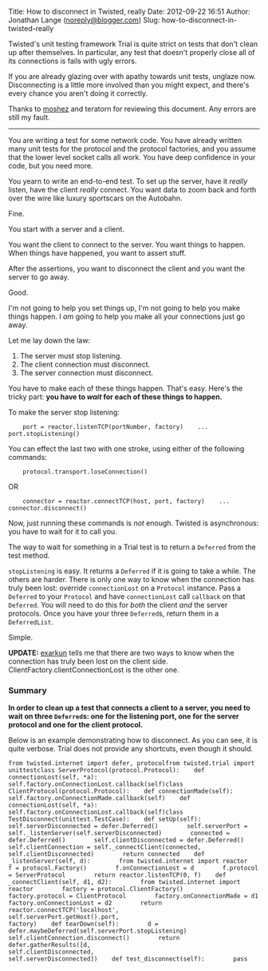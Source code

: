 Title: How to disconnect in Twisted, really
Date: 2012-09-22 16:51
Author: Jonathan Lange (noreply@blogger.com)
Slug: how-to-disconnect-in-twisted-really

Twisted's unit testing framework Trial is quite strict on tests that
don't clean up after themselves. In particular, any test that doesn't
properly close all of its connections is fails with ugly errors.

If you are already glazing over with apathy towards unit tests, unglaze
now. Disconnecting is a little more involved than you might expect, and
there's every chance you aren't doing it correctly.

Thanks to [moshez](http://moshez.livejournal.com) and teratorn for
reviewing this document. Any errors are still my fault.

----

You are writing a test for some network code. You have already written
many unit tests for the protocol and the protocol factories, and you
assume that the lower level socket calls all work. You have deep
confidence in your code, but you need more.

You yearn to write an end-to-end test. To set up the server, have it
*really* listen, have the client *really* connect. You want data to zoom
back and forth over the wire like luxury sportscars on the Autobahn.

Fine.

You start with a server and a client.

You want the client to connect to the server. You want things to happen.
When things have happened, you want to assert stuff.

After the assertions, you want to disconnect the client and you want the
server to go away.

Good.

I'm not going to help you set things up, I'm not going to help you make
things happen. I *am* going to help you make all your connections just
go away.

Let me lay down the law:

1.  The server must stop listening.
2.  The client connection must disconnect.
3.  The server connection must disconnect.

You have to make each of these things happen. That's easy. Here's the
tricky part: **you have to *wait* for each of these things to happen.**

To make the server stop listening:

        port = reactor.listenTCP(portNumber, factory)    ...    port.stopListening()

You can effect the last two with one stroke, using either of the
following commands:

        protocol.transport.loseConnection()

OR

        connector = reactor.connectTCP(host, port, factory)    ...    connector.disconnect()

Now, just running these commands is *not* enough. Twisted is
asynchronous: you have to wait for it to call you.

The way to wait for something in a Trial test is to return a `Deferred`
from the test method.

`stopListening` is easy. It returns a `Deferred` if it is going to take
a while. The others are harder. There is only one way to know when the
connection has truly been lost: override `connectionLost` on a
`Protocol` instance. Pass a `Deferred` to your `Protocol` and have
`connectionLost` call `callback` on that `Deferred`. You will need to do
this for *both* the client *and* the server protocols. Once you have
your three `Deferred`s, return them in a `DeferredList`.

Simple.

**UPDATE:** [exarkun](http://jcalderone.livejournal.com) tells me that
there are two ways to know when the connection has truly been lost on
the client side. ClientFactory.clientConnectionLost is the other one.

### Summary

**In order to clean up a test that connects a client to a server, you
need to wait on three `Deferred`s: one for the listening port, one for
the server protocol and one for the client protocol.**

Below is an example demonstrating how to disconnect. As you can see, it
is quite verbose. Trial does not provide any shortcuts, even though it
should.

    from twisted.internet import defer, protocolfrom twisted.trial import unittestclass ServerProtocol(protocol.Protocol):    def connectionLost(self, *a):        self.factory.onConnectionLost.callback(self)class ClientProtocol(protocol.Protocol):    def connectionMade(self):        self.factory.onConnectionMade.callback(self)    def connectionLost(self, *a):        self.factory.onConnectionLost.callback(self)class TestDisconnect(unittest.TestCase):    def setUp(self):        self.serverDisconnected = defer.Deferred()        self.serverPort = self._listenServer(self.serverDisconnected)        connected = defer.Deferred()        self.clientDisconnected = defer.Deferred()        self.clientConnection = self._connectClient(connected,                                                    self.clientDisconnected)        return connected    def _listenServer(self, d):        from twisted.internet import reactor        f = protocol.Factory()        f.onConnectionLost = d        f.protocol = ServerProtocol        return reactor.listenTCP(0, f)    def _connectClient(self, d1, d2):        from twisted.internet import reactor        factory = protocol.ClientFactory()        factory.protocol = ClientProtocol        factory.onConnectionMade = d1        factory.onConnectionLost = d2        return reactor.connectTCP('localhost',                                  self.serverPort.getHost().port,                                  factory)    def tearDown(self):        d = defer.maybeDeferred(self.serverPort.stopListening)        self.clientConnection.disconnect()        return defer.gatherResults([d,                                    self.clientDisconnected,                                    self.serverDisconnected])    def test_disconnect(self):        pass

